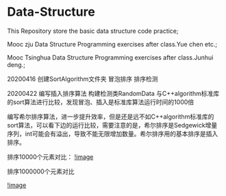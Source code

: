 # Data-Structure
This Repository store the basic data structure code practice;

Mooc zju Data Structure Programming exercises after class.Yue chen etc.;

Mooc Tsinghua Data Structure Programming exercises after class.Junhui deng.;

20200416 创建SortAlgorithm文件夹 冒泡排序 排序检测 

20200422 编写插入排序算法 构建检测类RandomData 与C++algorithm标准库的sort算法进行比较，发现冒泡、插入是标准库算法运行时间的1000倍

编写希尔排序算法，进一步提升效率，但是还是远不如C++algorithm标准库的sort算法，可以看下边的运行比较，需要注意的是，希尔排序是Sedgewick增量序列，int可能会有溢出，导致不能无限增加数量。希尔排序用的基本排序是插入排序。

排序10000个元素对比：
[!image](https://github.com/Robotics-Zhikai/Data-Structure-/blob/master/image/%E5%86%92%E6%B3%A1%E6%8F%92%E5%85%A5%E5%B8%8C%E5%B0%94C%2B%2B%E5%AF%B9%E6%AF%94.png)

排序1000000个元素对比

[!image](https://github.com/Robotics-Zhikai/Data-Structure-/blob/master/image/C%2B%2B%E5%B8%8C%E5%B0%94.png)
